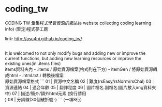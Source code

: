 # coding_tw
CODING TW 彙集程式學習資源的網站(a website collecting coding learning info) (暫定)程式夢工廠

link: http://asu4ni.github.io/coding_tw/

<br/>
It is welcomed to not only modify bugs and adding new or improve the current functions, but adding new learning resources or improve the existing ones(in .items files)

<br />
items資料夾內
- .items / 原始資源檔案(格式列在下方)
- itemGen / 將原始資源轉成html
- .html.txt / 轉換後檔案

<br />
原始資源檔案格式
```
01 | 資源中文名稱
02 | 難度(rsEasy/rsNorm/rsChal)
03 | 資源連結
04 | 適合年齡
05 | 翻譯程度
06 | 圖片檔名.副檔名(圖片放入img資料夾中)
07 | 描述/簡介/額外html元素 (換行請用<br>)
08 | 分隔線(30個破折號-)
```
(一項8行)
